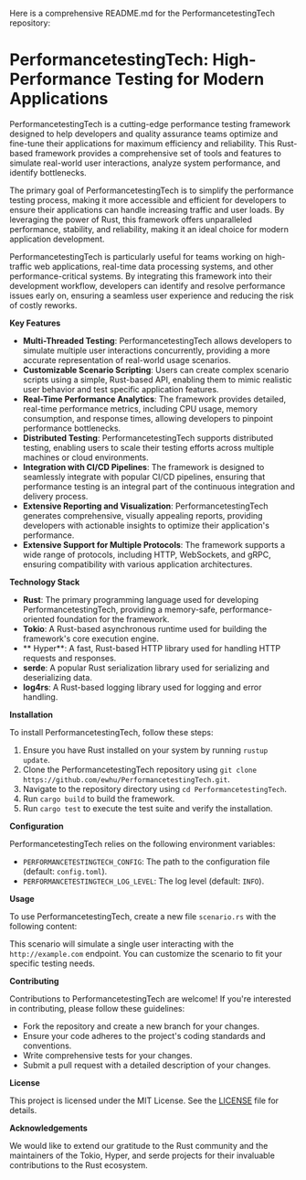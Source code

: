 Here is a comprehensive README.md for the PerformancetestingTech repository:

**PerformancetestingTech: High-Performance Testing for Modern Applications**
============================================================

PerformancetestingTech is a cutting-edge performance testing framework designed to help developers and quality assurance teams optimize and fine-tune their applications for maximum efficiency and reliability. This Rust-based framework provides a comprehensive set of tools and features to simulate real-world user interactions, analyze system performance, and identify bottlenecks.

The primary goal of PerformancetestingTech is to simplify the performance testing process, making it more accessible and efficient for developers to ensure their applications can handle increasing traffic and user loads. By leveraging the power of Rust, this framework offers unparalleled performance, stability, and reliability, making it an ideal choice for modern application development.

PerformancetestingTech is particularly useful for teams working on high-traffic web applications, real-time data processing systems, and other performance-critical systems. By integrating this framework into their development workflow, developers can identify and resolve performance issues early on, ensuring a seamless user experience and reducing the risk of costly reworks.

**Key Features**

* **Multi-Threaded Testing**: PerformancetestingTech allows developers to simulate multiple user interactions concurrently, providing a more accurate representation of real-world usage scenarios.
* **Customizable Scenario Scripting**: Users can create complex scenario scripts using a simple, Rust-based API, enabling them to mimic realistic user behavior and test specific application features.
* **Real-Time Performance Analytics**: The framework provides detailed, real-time performance metrics, including CPU usage, memory consumption, and response times, allowing developers to pinpoint performance bottlenecks.
* **Distributed Testing**: PerformancetestingTech supports distributed testing, enabling users to scale their testing efforts across multiple machines or cloud environments.
* **Integration with CI/CD Pipelines**: The framework is designed to seamlessly integrate with popular CI/CD pipelines, ensuring that performance testing is an integral part of the continuous integration and delivery process.
* **Extensive Reporting and Visualization**: PerformancetestingTech generates comprehensive, visually appealing reports, providing developers with actionable insights to optimize their application's performance.
* **Extensive Support for Multiple Protocols**: The framework supports a wide range of protocols, including HTTP, WebSockets, and gRPC, ensuring compatibility with various application architectures.

**Technology Stack**

* **Rust**: The primary programming language used for developing PerformancetestingTech, providing a memory-safe, performance-oriented foundation for the framework.
* **Tokio**: A Rust-based asynchronous runtime used for building the framework's core execution engine.
* ** Hyper**: A fast, Rust-based HTTP library used for handling HTTP requests and responses.
* **serde**: A popular Rust serialization library used for serializing and deserializing data.
* **log4rs**: A Rust-based logging library used for logging and error handling.

**Installation**

To install PerformancetestingTech, follow these steps:

1. Ensure you have Rust installed on your system by running `rustup update`.
2. Clone the PerformancetestingTech repository using `git clone https://github.com/ewhu/PerformancetestingTech.git`.
3. Navigate to the repository directory using `cd PerformancetestingTech`.
4. Run `cargo build` to build the framework.
5. Run `cargo test` to execute the test suite and verify the installation.

**Configuration**

PerformancetestingTech relies on the following environment variables:

* `PERFORMANCETESTINGTECH_CONFIG`: The path to the configuration file (default: `config.toml`).
* `PERFORMANCETESTINGTECH_LOG_LEVEL`: The log level (default: `INFO`).

**Usage**

To use PerformancetestingTech, create a new file `scenario.rs` with the following content:

This scenario will simulate a single user interacting with the `http://example.com` endpoint. You can customize the scenario to fit your specific testing needs.

**Contributing**

Contributions to PerformancetestingTech are welcome! If you're interested in contributing, please follow these guidelines:

* Fork the repository and create a new branch for your changes.
* Ensure your code adheres to the project's coding standards and conventions.
* Write comprehensive tests for your changes.
* Submit a pull request with a detailed description of your changes.

**License**

This project is licensed under the MIT License. See the [LICENSE](https://github.com/ewhu/PerformancetestingTech/blob/main/LICENSE) file for details.

**Acknowledgements**

We would like to extend our gratitude to the Rust community and the maintainers of the Tokio, Hyper, and serde projects for their invaluable contributions to the Rust ecosystem.